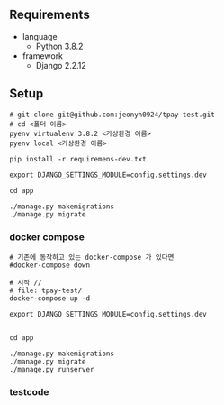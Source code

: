 ## Requirements
- language
	- Python 3.8.2
- framework
	- Django 2.2.12
	
	
## Setup

```shell script
# git clone git@github.com:jeonyh0924/tpay-test.git
# cd <폴더 이름>
pyenv virtualenv 3.8.2 <가상환경 이름>
pyenv local <가상환경 이름>

pip install -r requiremens-dev.txt

export DJANGO_SETTINGS_MODULE=config.settings.dev

cd app

./manage.py makemigrations
./manage.py migrate
```

### docker compose 

```shell script
# 기존에 동작하고 있는 docker-compose 가 있다면
#docker-compose down

# 시작 //
# file: tpay-test/
docker-compose up -d

export DJANGO_SETTINGS_MODULE=config.settings.dev


cd app

./manage.py makemigrations
./manage.py migrate
./manage.py runserver
```

### testcode

```shell script


```